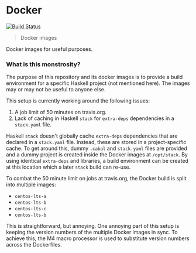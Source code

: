 Docker
======

[![Build
Status](https://travis-ci.org/lancelet/docker.svg?branch=master)](https://travis-ci.org/lancelet/docker)

> Docker images

Docker images for useful purposes.

### What is this monstrosity?

The purpose of this repository and its docker images is to provide a build
environment for a specific Haskell project (not mentioned here). The images may
or may not be useful to anyone else.

This setup is currently working around the following issues:
  1. A job limit of 50 minutes on travis.org.
  2. Lack of caching in Haskell `stack` for `extra-deps` dependencies in a
     `stack.yaml` file.

Haskell `stack` doesn't globally cache `extra-deps` dependencies that are
declared in a `stack.yaml` file. Instead, these are stored in a
project-specific cache. To get around this, dummy `.cabal` and `stack.yaml`
files are provided and a dummy project is created inside the Docker images at
`/opt/stack`. By using identical `extra-deps` and libraries, a build
environment can be created at this location which a later `stack` build can
re-use.

To combat the 50 minute limit on jobs at travis.org, the Docker build is split
into multiple images:
  - `centos-lts-a`
  - `centos-lts-b`
  - `centos-lts-c`
  - `centos-lts-b`

This is straightforward, but annoying. One annoying part of this setup is
keeping the version numbers of the multiple Docker images in sync. To achieve
this, the M4 macro processor is used to substitute version numbers across the
Dockerfiles.
